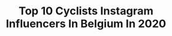---
title: Top 10 Cyclists Instagram Influencers In Belgium In 2020
description: >-
  Find top cyclists Instagram influencers in Belgium in 2020. Most popular hashtags: #procycling #cycling #trainingcamp #looneytheuns.
platform: Instagram
profiles:
  - username: "sterre__vervloet"
    fullname: >-
      𝚂𝚝𝚎𝚛𝚛𝚎 𝚟𝚎𝚛𝚟𝚕𝚘𝚎𝚝 ☆
    location: "Belgium"
    followers: 2179
    engagement: 3093
    commentsToLikes: 0.058864
    id: ck6u3wdbl09ii0j71ave0hjlc
    verified: false
    hashtags: "#shithappens, #muddy, #mudfest, #lotsoffun"
  - username: "ceylinalvarado"
    fullname: >-
      C E Y L I N  C A R M E N 🇩🇴🇳🇱
    location: "Belgium"
    followers: 56853
    engagement: 1767
    commentsToLikes: 0.014838
    id: ck55l7klr0xnl0i11nqtne1ka
    verified: false
    hashtags: "#2outof2, #sorrynotsorryforthespam, #mondayfeels, #livingadream"
  - username: "julie.de.wilde"
    fullname: >-
      Julie De Wilde
    location: "Belgium"
    followers: 2458
    engagement: 1932
    commentsToLikes: 0.092806
    id: ck5q4zuriqty20i11o3tugy6j
    verified: false
    hashtags: "#bkcyclocrosskruibeke, #topkamp"
  - username: "olivernaesen"
    fullname: >-
      Oliver Naesen
    location: "Belgium"
    followers: 59541
    engagement: 1107
    commentsToLikes: 0.009327
    id: ck0ublmnoetdh0i19vf0xujwb
    verified: false
    hashtags: "#forbjorg, #myboyiswickedsmaht, #g90, #einsteinbrain"
  - username: "marchirschi"
    fullname: >-
      Marc Hirschi
    location: "Belgium"
    followers: 6968
    engagement: 2553
    commentsToLikes: 0.009904
    id: ck0vxhoouyxzf0i197cwqvylf
    verified: false
    hashtags: "#swisscycling, #schweizersporthilfe, #binckbanktour, #tourdupaysbasque"
  - username: "tim.wellens"
    fullname: >-
      Tim Wellens
    location: "Belgium"
    followers: 42445
    engagement: 1147
    commentsToLikes: 0.009184
    id: ck0u6l5pa28ky0i1991nfjyc8
    verified: true
    hashtags: "#betough, #2020, #teamlottosoudal, #samentegencorona"
  - username: "juleshesters"
    fullname: >-
      JULΞS.  HΞSTΞRS.
    location: "Belgium"
    followers: 5132
    engagement: 959
    commentsToLikes: 0.019789
    id: ck5ccsb38hx6o0i11avm62mpo
    verified: false
    hashtags: "#trackcycling, #marcvanhecke, #wooningzesdaagse, #cycling"
  - username: "the_pedaleur"
    fullname: >-
      Belgian hobby cyclist
    location: "Belgium"
    followers: 5809
    engagement: 1494
    commentsToLikes: 0.073827
    id: ck5c3lbl4zjy60i111izclrmy
    verified: false
    hashtags: "#roadbikes, #sigma, #summermemories, #notmybike"
  - username: "edwardtheuns"
    fullname: >-
      Edward Theuns
    location: "Belgium"
    followers: 29021
    engagement: 449
    commentsToLikes: 0.007145
    id: ck14lszguwbsi0i19iv4pdpmp
    verified: true
    hashtags: "#classics, #sprint, #saristrainers, #kownobounds"
  - username: "matteo.declercq"
    fullname: >-
      🚴‍♂️ 𝐌𝐚𝐭𝐭𝐞𝐨 𝐃𝐞𝐜𝐥𝐞𝐫𝐜𝐪 🚴‍♂️
    location: "Belgium"
    followers: 5651
    engagement: 4087
    commentsToLikes: 0.024986
    id: ck8t01ojqqj7v0j78xm6mx886
    verified: false
    hashtags: ""
---